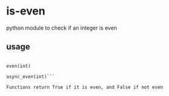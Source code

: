 # is-even
python module to check if an integer is even


## usage

```from is_even import even, async_even

even(int)

async_even(int)```

Functions return True if it is even, and False if not even
